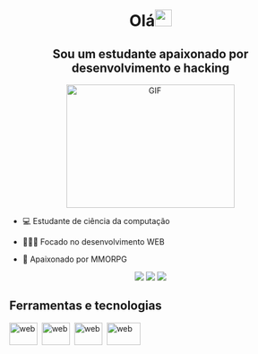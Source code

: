 <h1 align="center">Olá<img src="https://raw.githubusercontent.com/kaueMarques/kaueMarques/master/hi.gif" width="30px"></h1>
<h2 align="center">Sou um estudante apaixonado por desenvolvimento e hacking</h2>
<p align="center">
     <img align="center" alt="GIF" src="https://github.com/Rhuan-Gonzaga/Iam/blob/main/code.gif" width="300" height="220" />
</p>
<p align="center">
     
 - 💻 Estudante de ciência da computação
     
 - 👨🏾‍💻 Focado no desenvolvimento WEB
     
 - 💬 Apaixonado por MMORPG
     
 </p>
<p align="center">
  <a href="https://www.linkedin.com/in/rhuan-gonzaga-0127381a4/" target="_blank"><img src="https://img.shields.io/badge/-LinkedIn-%230077B5?style=for-the-badge&logo=linkedin&logoColor=white" target="_blank"></a>
  <a href = "mailto: rhuangonzaga22@gmail.com"><img src="https://img.shields.io/badge/-Gmail-%23333?style=for-the-badge&logo=gmail&logoColor=white" target="_blank"></a>
  <a href="https://www.instagram.com/rhuann22/" target="_blank"><img src="https://img.shields.io/badge/-Instagram-%23E4405F?style=for-the-badge&logo=instagram&logoColor=white" target="_blank"></a> 
</p>

<h2>Ferramentas e tecnologias</h2>
<p align="left"> 
  <img src="https://github.com/Rhuan-Gonzaga/Iam/blob/main/html5-original-wordmark.svg" alt="web" height="40" width="50"/>&nbsp;
  <img src="https://github.com/Rhuan-Gonzaga/Iam/blob/main/css3-plain-wordmark.svg" alt="web" height="40" width="50"/>&nbsp;
  <img src="https://github.com/Rhuan-Gonzaga/Iam/blob/main/javascript-original.svg" alt="web" height="40" width="50"/>&nbsp;
  <img src="https://github.com/Rhuan-Gonzaga/Iam/blob/main/python-logo-generic.svg" alt="web" height="40" width="60"/>&nbsp;
 </p> 
 
